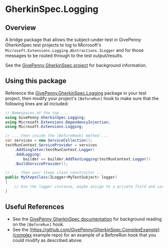 # GherkinSpec.Logging

## Overview

A bridge package that allows the subject-under-test in GivePenny GherkinSpec test projects to log to Microsoft's `Microsoft.Extensions.Logging.Abstractions.ILogger` and for those messages to be routed through to the test output/results.

See the [GivePenny GherkinSpec project](https://github.com/GivePenny/GherkinSpec) for background information.

## Using this package

Reference the [GivePenny.GherkinSpec.Logging](https://www.nuget.org/packages/GivePenny.GherkinSpec.Logging) package in your test project, then modify your project's `[BeforeRun]` hook to make sure that the following lines are all included:

```csharp
// Namespaces at the top ...
using GivePenny.GherkinSpec.Logging;
using Microsoft.Extensions.DependencyInjection;
using Microsoft.Extensions.Logging;

// ... then inside the [BeforeHook] method ...
var services = new ServiceCollection();
testRunContext.ServiceProvider = services
    .AddSingleton(testRunContext.Logger)
    .AddLogging(
	    builder => builder.AddTestLogging(testRunContext.Logger))
    .BuildServiceProvider();

// ... then your steps class constructor ...
public MyStepsClass(ILogger<MyTestSubject> logger)
{
    // Use the logger instance, maybe assign to a private field and use inside steps when the MyTestSubject class is instantiated.
}
```

## Useful References

* See the [GivePenny GherkinSpec documentation](https://github.com/GivePenny/GherkinSpec/docs/Hooks.md) for background reading on the `[BeforeRun]` hook.
* See the [https://github.com/GivePenny/GherkinSpec.ComplexExample](complex example repo) for an example of a BeforeRun hook that you could modify as described above.
